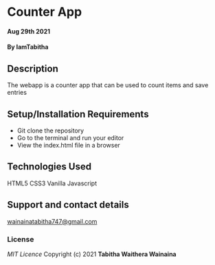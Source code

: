 # Counter App
####  Aug 29th 2021
#### By **IamTabitha**
## Description
The webapp is a counter app that can be used to count items and save entries
## Setup/Installation Requirements
* Git clone the repository
* Go to the terminal and run your editor
* View the index.html file in a browser
## Technologies Used
HTML5
CSS3
Vanilla Javascript
## Support and contact details
wainainatabitha747@gmail.com
### License
*MIT Licence*
Copyright (c) 2021 **Tabitha Waithera Wainaina**
